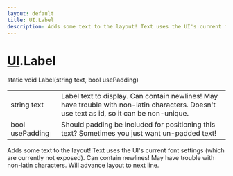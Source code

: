 ```yaml
---
layout: default
title: UI.Label
description: Adds some text to the layout! Text uses the UI's current font settings (which are currently not exposed). Can contain newlines! May have trouble with non-latin characters. Will advance layout to next line.
---
```

# [UI]({{site.url}}/Pages/Reference/UI.html).Label

<div class='signature' markdown='1'>
static void Label(string text, bool usePadding)
</div>

|  |  |
|--|--|
|string text|Label text to display. Can contain newlines!             May have trouble with non-latin characters. Doesn't use text as             id, so it can be non-unique.|
|bool usePadding|Should padding be included for             positioning this text? Sometimes you just want un-padded text!|

Adds some text to the layout! Text uses the UI's current
font settings (which are currently not exposed). Can contain
newlines! May have trouble with non-latin characters. Will
advance layout to next line.



